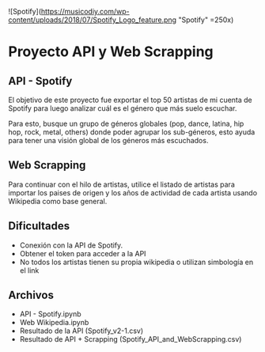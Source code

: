 ![Spotify](https://musicodiy.com/wp-content/uploads/2018/07/Spotify_Logo_feature.png "Spotify" =250x)


# Proyecto API y Web Scrapping

## API - Spotify

El objetivo de este proyecto fue exportar el top 50 artistas de mi cuenta de Spotify para luego analizar cuál es el género que más suelo escuchar.

Para esto, busque un grupo de géneros globales (pop, dance, latina, hip hop, rock, metal, others)  donde poder agrupar los sub-géneros, esto ayuda para tener una visión global de los géneros más escuchados.


## Web Scrapping

Para continuar con el hilo de artistas, utilice el listado de artistas para importar los paises de origen y los años de actividad de cada artista usando Wikipedia como base general.

## Dificultades
 - Conexión con la API de Spotify.
 - Obtener el token para acceder a la API
 - No todos los artistas tienen su propia wikipedia o utilizan simbología en el link
 
 
 ## Archivos
 
- API - Spotify.ipynb
- Web Wikipedia.ipynb
- Resultado de la API (Spotify_v2-1.csv)
- Resultado de API + Scrapping (Spotify_API_and_WebScrapping.csv)

